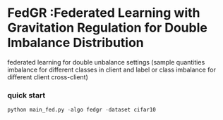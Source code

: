 # FedGR :Federated Learning with Gravitation Regulation for Double Imbalance Distribution
federated learning for double unbalance settings (sample quantities imbalance for different classes in client and label or class imbalance for different client cross-client)
### quick start 
```python
python main_fed.py -algo fedgr -dataset cifar10
```
